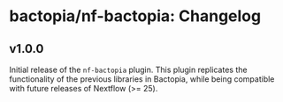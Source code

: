 # bactopia/nf-bactopia: Changelog

## v1.0.0

Initial release of the `nf-bactopia` plugin. This plugin replicates the functionality of the
previous libraries in Bactopia, while being compatible with future releases of Nextflow
(>= 25).
